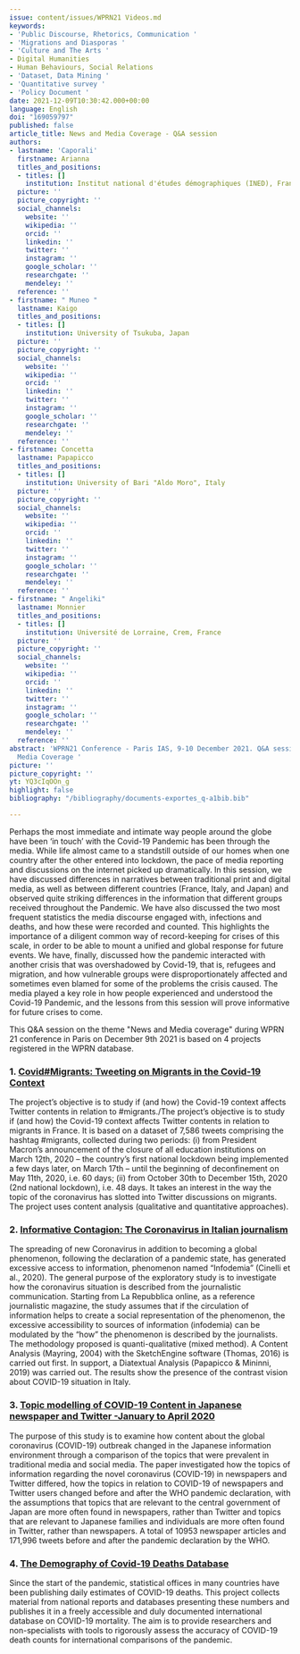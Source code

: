 ```yaml
---
issue: content/issues/WPRN21 Videos.md
keywords:
- 'Public Discourse, Rhetorics, Communication '
- 'Migrations and Diasporas '
- 'Culture and The Arts '
- Digital Humanities
- Human Behaviours, Social Relations
- 'Dataset, Data Mining '
- 'Quantitative survey '
- 'Policy Document '
date: 2021-12-09T10:30:42.000+00:00
language: English
doi: "169059797"
published: false
article_title: News and Media Coverage - Q&A session
authors:
- lastname: 'Caporali'
  firstname: Arianna
  titles_and_positions:
  - titles: []
    institution: Institut national d'études démographiques (INED), France
  picture: ''
  picture_copyright: ''
  social_channels:
    website: ''
    wikipedia: ''
    orcid: ''
    linkedin: ''
    twitter: ''
    instagram: ''
    google_scholar: ''
    researchgate: ''
    mendeley: ''
  reference: ''
- firstname: " Muneo "
  lastname: Kaigo
  titles_and_positions:
  - titles: []
    institution: University of Tsukuba, Japan
  picture: ''
  picture_copyright: ''
  social_channels:
    website: ''
    wikipedia: ''
    orcid: ''
    linkedin: ''
    twitter: ''
    instagram: ''
    google_scholar: ''
    researchgate: ''
    mendeley: ''
  reference: ''
- firstname: Concetta
  lastname: Papapicco
  titles_and_positions:
  - titles: []
    institution: University of Bari "Aldo Moro", Italy
  picture: ''
  picture_copyright: ''
  social_channels:
    website: ''
    wikipedia: ''
    orcid: ''
    linkedin: ''
    twitter: ''
    instagram: ''
    google_scholar: ''
    researchgate: ''
    mendeley: ''
  reference: ''
- firstname: " Angeliki"
  lastname: Monnier
  titles_and_positions:
  - titles: []
    institution: Université de Lorraine, Crem, France
  picture: ''
  picture_copyright: ''
  social_channels:
    website: ''
    wikipedia: ''
    orcid: ''
    linkedin: ''
    twitter: ''
    instagram: ''
    google_scholar: ''
    researchgate: ''
    mendeley: ''
  reference: ''
abstract: 'WPRN21 Conference - Paris IAS, 9-10 December 2021. Q&A session - News &
  Media Coverage '
picture: ''
picture_copyright: ''
yt: YQ3cIqOOn_g
highlight: false
bibliography: "/bibliography/documents-exportes_q-a1bib.bib"

---
```

Perhaps the most immediate and intimate way people around the globe have been ‘in touch’ with the Covid-19 Pandemic has been through the media. While life almost came to a standstill outside of our homes when one country after the other entered into lockdown, the pace of media reporting and discussions on the internet picked up dramatically. In this session, we have discussed differences in narratives between traditional print and digital media, as well as between different countries (France, Italy, and Japan) and observed quite striking differences in the information that different groups received throughout the Pandemic. We have also discussed the two most frequent statistics the media discourse engaged with, infections and deaths, and how these were recorded and counted. This highlights the importance of a diligent common way of record-keeping for crises of this scale, in order to be able to mount a unified and global response for future events. We have, finally, discussed how the pandemic interacted with another crisis that was overshadowed by Covid-19, that is, refugees and migration, and how vulnerable groups were disproportionately affected and sometimes even blamed for some of the problems the crisis caused. The media played a key role in how people experienced and understood the Covid-19 Pandemic, and the lessons from this session will prove informative for future crises to come.

This Q&A session on the theme "News and Media coverage" during WPRN 21 conference in Paris on December 9th 2021 is based on 4 projects registered in the WPRN database.

<Youtube yt="YQ3cIqOOn_g" caption ="Q&A session News & Media Coverage"></Youtube>

### 1. [Covid#Migrants: Tweeting on Migrants in the Covid-19 Context](https://wprn.org/item/415352)

The project’s objective is to study if (and how) the Covid-19 context affects Twitter contents in relation to #migrants./The project’s objective is to study if (and how) the Covid-19 context affects Twitter contents in relation to migrants in France. It is based on a dataset of 7,586 tweets comprising the hashtag #migrants, collected during two periods: (i) from President Macron’s announcement of the closure of all education institutions on March 12th, 2020 – the country’s first national lockdown being implemented a few days later, on March 17th – until the beginning of deconfinement on May 11th, 2020, i.e. 60 days; (ii) from October 30th to December 15th, 2020 (2nd national lockdown), i.e. 48 days. It takes an interest in the way the topic of the coronavirus has slotted into Twitter discussions on migrants. The project uses content analysis (qualitative and quantitative approaches).

<Youtube yt="1Xu6gI-7PIs" caption ="Presentation for the World Pandemic Research Network Conference, December 2021"></Youtube>

### 2. [Informative Contagion: The Coronavirus in Italian journalism](https://wprn.org/item/469352)

The spreading of new Coronavirus in addition to becoming a global phenomenon, following the declaration of a pandemic state, has generated excessive access to information, phenomenon named “Infodemia” (Cinelli et al., 2020). The general purpose of the exploratory study is to investigate how the coronavirus situation is described from the journalistic communication. Starting from La Repubblica online, as a reference journalistic magazine, the study assumes that if the circulation of information helps to create a social representation of the phenomenon, the excessive accessibility to sources of information (infodemia) can be modulated by the “how” the phenomenon is described by the journalists. The methodology proposed is quanti-qualitative (mixed method). A Content Analysis (Mayring, 2004) with the SketchEngine software (Thomas, 2016) is carried out first. In support, a Diatextual Analysis (Papapicco & Mininni, 2019) was carried out. The results show the presence of the contrast vision about COVID-19 situation in Italy.

<Youtube yt="CfKbrSymTLI" caption ="Informative Contagion: The Coronavirus in Italian journalism_WPRN-469352 Project"></Youtube>

### 3. [Topic modelling of COVID-19 Content in Japanese newspaper and Twitter -January to April 2020](https://wprn.org/item/439952)

The purpose of this study is to examine how content about the global coronavirus (COVID-19) outbreak changed in the Japanese information environment through a comparison of the topics that were prevalent in traditional media and social media. The paper investigated how the topics of information regarding the novel coronavirus (COVID-19) in newspapers and Twitter differed, how the topics in relation to COVID-19 of newspapers and Twitter users changed before and after the WHO pandemic declaration, with the assumptions that topics that are relevant to the central government of Japan are more often found in newspapers, rather than Twitter and topics that are relevant to Japanese families and individuals are more often found in Twitter, rather than newspapers. A total of 10953 newspaper articles and 171,996 tweets before and after the pandemic declaration by the WHO.

<Youtube yt="lo45kaXwtyg" caption ="Topic modelling of COVID-19 Content in Japanese newspaper and Twitter -January to April 2020"></Youtube>

### 4. [The Demography of Covid-19 Deaths Database](https://wprn.org/item/445752)

Since the start of the pandemic, statistical offices in many countries have been publishing daily estimates of COVID-19 deaths. This project collects material from national reports and databases presenting these numbers and publishes it in a freely accessible and duly documented international database on COVID-19 mortality. The aim is to provide researchers and non-specialists with tools to rigorously assess the accuracy of COVID-19 death counts for international comparisons of the pandemic.

<Youtube yt="QqunHRbkBUo" caption ="The Demography of Covid-19 Deaths Database"></Youtube>